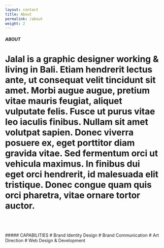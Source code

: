 ```yaml
---
layout: contact
title: About
permalink: /about
weight: 2
---
```


##### ABOUT
# Jalal is a graphic designer working & living in Bali. Etiam hendrerit lectus ante, ut consequat velit tincidunt sit amet. Morbi augue augue, pretium vitae mauris feugiat, aliquet vulputate felis. Fusce ut purus vitae leo iaculis finibus. Nullam sit amet volutpat sapien. Donec viverra posuere ex, eget porttitor diam gravida vitae. Sed fermentum orci ut vehicula maximus. In finibus dui eget orci hendrerit, id malesuada elit tristique. Donec congue quam quis orci pharetra, vitae ornare tortor auctor.
<br>
<br>
<br>
##### CAPABILITIES
# Brand Identity Design
# Brand Communication
# Art Direction
# Web Design & Development